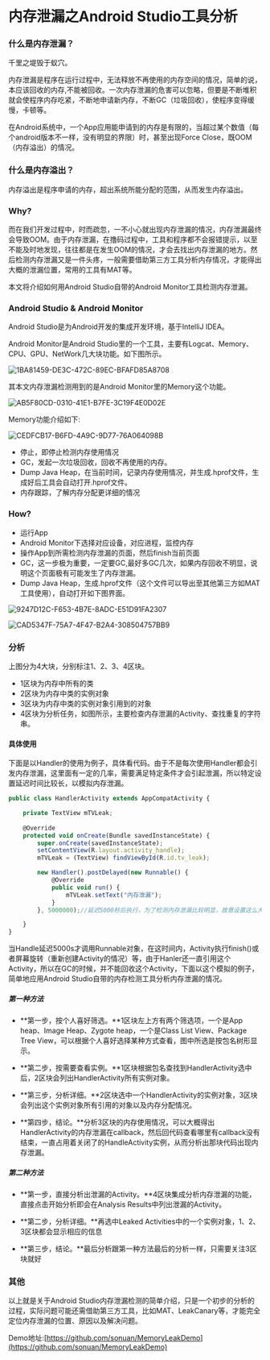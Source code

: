 # 内存泄漏之Android Studio工具分析

### 什么是内存泄漏？

千里之堤毁于蚁穴。

内存泄漏是程序在运行过程中，无法释放不再使用的内存空间的情况，简单的说，本应该回收的内存,不能被回收。一次内存泄漏的危害可以忽略，但要是不断堆积就会使程序内存吃紧，不断地申请新内存，不断GC（垃圾回收），使程序变得缓慢，卡顿等。

在Android系统中，一个App应用能申请到的内存是有限的，当超过某个数值（每个android版本不一样，没有明显的界限）时，甚至出现Force Close，既OOM（内存溢出）的情况。

### 什么是内存溢出？

内存溢出是程序申请的内存，超出系统所能分配的范围，从而发生内存溢出。

### Why?

而在我们开发过程中，时而疏忽，一不小心就出现内存泄漏的情况，内存泄漏最终会导致OOM。由于内存泄漏，在撸码过程中，工具和程序都不会报错提示，以至不能及时地发现，往往都是在发生OOM的情况，才会去找出内存泄漏的地方。然后检测内存泄漏又是一件头疼，一般需要借助第三方工具分析内存情况，才能得出大概的泄漏位置，常用的工具有MAT等。

本文将介绍如何用Android Studio自带的Android Monitor工具检测内存泄漏。

### Android Studio & Android Monitor

Android Studio是为Android开发的集成开发环境，基于IntelliJ IDEA。

Android Monitor是Android Studio里的一个工具，主要有Logcat、Memory、CPU、GPU、NetWork几大块功能。如下图所示。

![1BA81459-DE3C-472C-89EC-BFAFD85A8708](http://7xrth8.com1.z0.glb.clouddn.com/2016-03-16-1BA81459-DE3C-472C-89EC-BFAFD85A8708.png-webpwater)

其本文内存泄漏检测用到的是Android Monitor里的Memory这个功能。

![AB5F80CD-0310-41E1-B7FE-3C19F4E0D02E](http://7xrth8.com1.z0.glb.clouddn.com/2016-03-16-AB5F80CD-0310-41E1-B7FE-3C19F4E0D02E.png-webpwater)

Memory功能介绍如下:

![CEDFCB17-B6FD-4A9C-9D77-76A064098B](http://7xrth8.com1.z0.glb.clouddn.com/2016-03-16-CEDFCB17-B6FD-4A9C-9D77-76A064098BC1.jpeg-webpwater)

* 停止，即停止检测内存使用情况
* GC，发起一次垃圾回收，回收不再使用的内存。
* Dump Java Heap，在当前时间，记录内存使用情况，并生成.hprof文件，生成好后工具会自动打开.hprof文件。
* 内存跟踪，了解内存分配更详细的情况

### How?

* 运行App
* Android Monitor下选择对应设备，对应进程，监控内存
* 操作App到所需检测内存泄漏的页面，然后finish当前页面
* GC，这一步极为重要，一定要GC,最好多GC几次，如果内存回收不明显，说明这个页面极有可能发生了内存泄漏。
* Dump Java Heap，生成.hprof文件（这个文件可以导出至其他第三方如MAT工具使用），自动打开如下图界面。

![9247D12C-F653-4B7E-8ADC-E51D91FA2307](http://7xrth8.com1.z0.glb.clouddn.com/2016-03-16-9247D12C-F653-4B7E-8ADC-E51D91FA2307.jpeg-webpwater)

![CAD5347F-75A7-4F47-B2A4-308504757BB9](http://7xrth8.com1.z0.glb.clouddn.com/2016-03-16-CAD5347F-75A7-4F47-B2A4-308504757BB9.jpeg-webpwater)

### 分析

上图分为4大块，分别标注1、2、3、4区块。

* 1区块为内存中所有的类
* 2区块为内存中类的实例对象
* 3区块为内存中类的实例对象引用到的对象
* 4区块为分析任务，如图所示，主要检查内存泄漏的Activity、查找重复的字符串。

#### 具体使用

下面是以Handler的使用为例子，具体看代码。由于不是每次使用Handler都会引发内存泄漏，这里面有一定的几率，需要满足特定条件才会引起泄漏，所以特定设置延迟时间比较长，以模拟内存泄漏。

```js
public class HandlerActivity extends AppCompatActivity {

    private TextView mTVLeak;
    
    @Override
    protected void onCreate(Bundle savedInstanceState) {
        super.onCreate(savedInstanceState);
        setContentView(R.layout.activity_handle);
        mTVLeak = (TextView) findViewById(R.id.tv_leak);

        new Handler().postDelayed(new Runnable() {
            @Override
            public void run() {
                mTVLeak.setText("内存泄漏");
            }
        }, 5000000);//延迟5000秒后执行，为了检测内存泄漏比较明显，故意设置这么大，实际开发中，应该不会出现设置如此大

    }
}
```

当Handle延迟5000s才调用Runnable对象，在这时间内，Activity执行finish()或者屏幕旋转（重新创建Activity的情况）等，由于Hanler还一直引用这个Activity，所以在GC的时候，并不能回收这个Activity，下面以这个模拟的例子，简单地应用Android Studio自带的内存检测工具分析内存泄漏的情况。

#####  第一种方法

* **第一步，按个人喜好筛选。**1区块左上方有两个筛选项，一个是App heap、Image Heap、Zygote heap，一个是Class List View、Package Tree View，可以根据个人喜好选择某种方式查看，图中所选是按包名树形显示。

* **第二步，按需要查看实例。**1区块根据包名查找到HandlerActivity选中后，2区块会列出HandlerActivity所有实例对象。

* **第三步，分析详细。**2区块选中一个HandlerActivity的实例对象，3区块会列出这个实例对象所有引用的对象以及内存分配情况。

* **第四步，结论。**分析3区块的内存使用情况，可以大概得出HandlerActivity的内存泄漏在callback，然后回代码查看哪里有callback没有结束，一直占用着关闭了的HandleActivity实例，从而分析出那块代码出现内存泄漏。

##### 第二种方法

* **第一步，直接分析出泄漏的Activity。**4区块集成分析内存泄漏的功能，直接点击开始分析即会在Analysis Results中列出泄漏的Activity。

* **第二步，分析详细。**再选中Leaked Activities中的一个实例对象，1、2、3区块都会显示相应的信息

* **第三步，结论。**最后分析跟第一种方法最后的分析一样，只需要关注3区块就好

### 其他

以上就是关于Android Studio内存泄漏检测的简单介绍，只是一个初步的分析的过程，实际问题可能还需借助第三方工具，比如MAT、LeakCanary等，才能完全定位内存泄漏的位置、原因以及解决问题。

Demo地址:[https://github.com/sonuan/MemoryLeakDemo](https://github.com/sonuan/MemoryLeakDemo)




